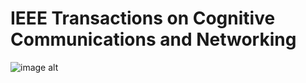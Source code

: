 # IEEE Transactions on Cognitive Communications and Networking 
![image alt]([[https://github.com/muntasirmahmud1/Joint_Channel_Equalization_Symbol_Detection/blob/95f5f7bdf6415b1def4a2db4dd84faf6f8d1f0e6/Images/Paper_screenshot.png](https://github.com/muntasirmahmud1/Hyperspectral-Imaging/blob/03c106fbe75a78ea3d82b6e12a6cafd38a108619/Image/framework.png)](https://github.com/muntasirmahmud1/Hyperspectral-Imaging/blob/44aed79d68f532076b5391eaf483223122eddffe/Image/framework.png))

